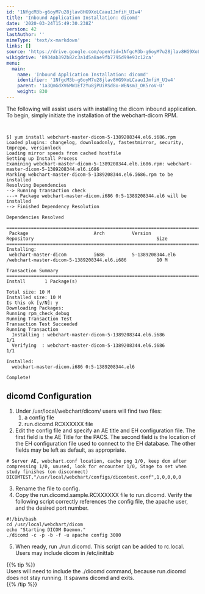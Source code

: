 ```yaml
---
id: '1NfgcM3b-g6oyM7u28jlav8HG9XoLCaau1JmfiH_U1w4'
title: 'Inbound Application Installation: dicomd'
date: '2020-03-24T15:49:30.238Z'
version: 42
lastAuthor: ''
mimeType: 'text/x-markdown'
links: []
source: 'https://drive.google.com/open?id=1NfgcM3b-g6oyM7u28jlav8HG9XoLCaau1JmfiH_U1w4'
wikigdrive: '8934ab392b82c3a1d5a8ae9fb7795d99e93c12ca'
menu:
  main:
    name: 'Inbound Application Installation: dicomd'
    identifier: '1NfgcM3b-g6oyM7u28jlav8HG9XoLCaau1JmfiH_U1w4'
    parent: '1a3QmGdXV6MW1Ef2Yu8jPUiRSd8o-WENsm3_OK5roV-U'
    weight: 830
---
```

The following will assist users with installing the dicom inbound application. To begin, simply initiate the installation of the webchart-dicom RPM.

```
  
  
$] yum install webchart-master-dicom-5-1389208344.el6.i686.rpm   
Loaded plugins: changelog, downloadonly, fastestmirror, security, tmprepo, versionlock  
Loading mirror speeds from cached hostfile  
Setting up Install Process  
Examining webchart-master-dicom-5-1389208344.el6.i686.rpm: webchart-master-dicom-5-1389208344.el6.i686  
Marking webchart-master-dicom-5-1389208344.el6.i686.rpm to be installed  
Resolving Dependencies  
--> Running transaction check  
---> Package webchart-master-dicom.i686 0:5-1389208344.el6 will be installed  
--> Finished Dependency Resolution  
   
Dependencies Resolved  
   
====================================================================================================================================  
 Package                        Arch          Version                   Repository                                             Size  
====================================================================================================================================  
Installing:  
 webchart-master-dicom          i686          5-1389208344.el6          /webchart-master-dicom-5-1389208344.el6.i686           10 M  
   
Transaction Summary  
====================================================================================================================================  
Install       1 Package(s)  
   
Total size: 10 M  
Installed size: 10 M  
Is this ok [y/N]: y  
Downloading Packages:  
Running rpm_check_debug  
Running Transaction Test  
Transaction Test Succeeded  
Running Transaction  
  Installing : webchart-master-dicom-5-1389208344.el6.i686                                                                 1/1   
  Verifying  : webchart-master-dicom-5-1389208344.el6.i686                                                                 1/1   
   
Installed:  
  webchart-master-dicom.i686 0:5-1389208344.el6                                                                   
   
Complete!  

```
  
## **dicomd Configuration**  

1. Under /usr/local/webchart/dicom/ users will find two files: 
   1. a config file
   2. run.dicomd.RCXXXXXX file
2. Edit the config file and specify an AE title and EH configuration file. The first field is the AE Title for the PACS. The second field is the location of the EH configuration file used to connect to the EH database. The other fields may be left as default, as appropriate.

```
# Server AE, webchart.conf location, cache png 1/0, keep dcm after compressing 1/0, unused, look for encounter 1/0, Stage to set when study finishes (on disconnect)  
DICOMTEST,"/usr/local/webchart/configs/dicomtest.conf",1,0,0,0,0
```
3. Rename the file to config.
4. Copy the run.dicomd.sample.RCXXXXXX file to run.dicomd. Verify the following script correctly references the config file, the apache user, and the desired port number.


```
#!/bin/bash  
cd /usr/local/webchart/dicom  
echo "Starting DICOM Daemon."  
./dicomd -c -p -b -f -u apache config 3000  

```
5. When ready, run ./run.dicomd. This script can be added to rc.local. Users may include dicom in /etc/inittab

{{% tip %}}  
Users will need to include the ./dicomd command, because run.dicomd does not stay running. It spawns dicomd and exits.  
{{% /tip %}}
